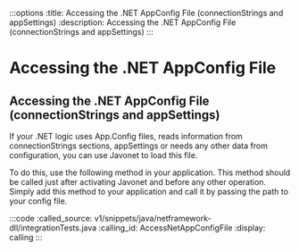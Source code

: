 :::options
:title: Accessing the .NET AppConfig File (connectionStrings and appSettings)
:description: Accessing the .NET AppConfig File (connectionStrings and appSettings)
:::

# Accessing the .NET AppConfig File 

## Accessing the .NET AppConfig File (connectionStrings and appSettings)  

If your .NET logic uses App.Config files, reads information from connectionStrings sections, appSettings or needs any other data from configuration, you can use Javonet to load this file.    
  
To do this, use the following method in your application. This method should be called just after activating Javonet and before any other operation. Simply add this method to your application and call it by passing the path to your config file.     

:::code 
:called_source: v1/snippets/java/netframework-dll/integrationTests.java
:calling_id: AccessNetAppConfigFile
:display: calling
:::
  